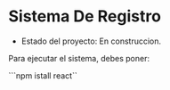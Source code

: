 <h1> Sistema De Registro</h1>

- Estado del proyecto: En construccion.

Para ejecutar el sistema, debes poner:

```npm istall react``
